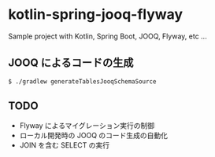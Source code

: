 # kotlin-spring-jooq-flyway

Sample project with Kotlin, Spring Boot, JOOQ, Flyway, etc ...

## JOOQ によるコードの生成

```bash
$ ./gradlew generateTablesJooqSchemaSource
```

## TODO

* Flyway によるマイグレーション実行の制御
* ローカル開発時の JOOQ のコード生成の自動化
* JOIN を含む SELECT の実行
